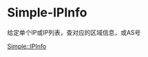 Simple-IPInfo
=============

给定单个IP或IP列表，查对应的区域信息，或AS号

[Simple::IPInfo](https://metacpan.org/pod/Simple::IPInfo)
